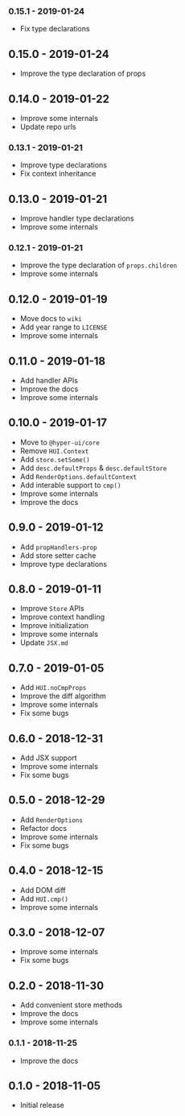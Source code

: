 ### 0.15.1 - 2019-01-24

- Fix type declarations

## 0.15.0 - 2019-01-24

- Improve the type declaration of props

## 0.14.0 - 2019-01-22

- Improve some internals
- Update repo urls

### 0.13.1 - 2019-01-21

- Improve type declarations
- Fix context inheritance

## 0.13.0 - 2019-01-21

- Improve handler type declarations
- Improve some internals

### 0.12.1 - 2019-01-21

- Improve the type declaration of `props.children`
- Improve some internals

## 0.12.0 - 2019-01-19

- Move docs to `wiki`
- Add year range to `LICENSE`
- Improve some internals

## 0.11.0 - 2019-01-18

- Add handler APIs
- Improve the docs
- Improve some internals

## 0.10.0 - 2019-01-17

- Move to `@hyper-ui/core`
- Remove `HUI.Context`
- Add `store.setSome()`
- Add `desc.defaultProps` & `desc.defaultStore`
- Add `RenderOptions.defaultContext`
- Add interable support to `cmp()`
- Improve some internals
- Improve the docs

## 0.9.0 - 2019-01-12

- Add `propHandlers-prop`
- Add store setter cache
- Improve type declarations

## 0.8.0 - 2019-01-11

- Improve `Store` APIs
- Improve context handling
- Improve initialization
- Improve some internals
- Update `JSX.md`

## 0.7.0 - 2019-01-05

- Add `HUI.noCmpProps`
- Improve the diff algorithm
- Improve some internals
- Fix some bugs

## 0.6.0 - 2018-12-31

- Add JSX support
- Improve some internals
- Fix some bugs

## 0.5.0 - 2018-12-29

- Add `RenderOptions`
- Refactor docs
- Improve some internals
- Fix some bugs

## 0.4.0 - 2018-12-15

- Add DOM diff
- Add `HUI.cmp()`
- Improve some internals

## 0.3.0 - 2018-12-07

- Improve some internals
- Fix some bugs

## 0.2.0 - 2018-11-30

- Add convenient store methods
- Improve the docs
- Improve some internals

### 0.1.1 - 2018-11-25

- Improve the docs

## 0.1.0 - 2018-11-05

- Initial release
